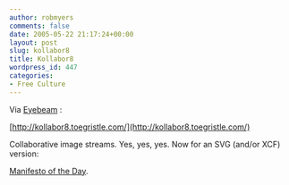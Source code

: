 ```yaml
---
author: robmyers
comments: false
date: 2005-05-22 21:17:24+00:00
layout: post
slug: kollabor8
title: Kollabor8
wordpress_id: 447
categories:
- Free Culture
---
```


Via [Eyebeam](http://www.eyebeam.org/reblog/archives/2005/05/kollabor8.html) :  
  
[http://kollabor8.toegristle.com/](http://kollabor8.toegristle.com/)   
  
Collaborative image streams. Yes, yes, yes. Now for an SVG (and/or XCF) version:  
  
[Manifesto of the Day](http://homepage.mac.com/robmyers/weblog/C1592552572/E1708957840/index.html).  


  


